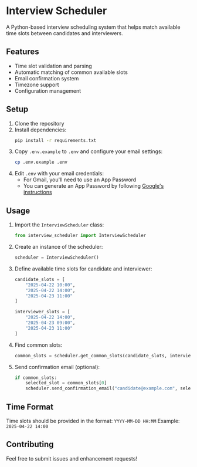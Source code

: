 # Interview Scheduler

A Python-based interview scheduling system that helps match available time slots between candidates and interviewers.

## Features

- Time slot validation and parsing
- Automatic matching of common available slots
- Email confirmation system
- Timezone support
- Configuration management

## Setup

1. Clone the repository
2. Install dependencies:
   ```bash
   pip install -r requirements.txt
   ```
3. Copy `.env.example` to `.env` and configure your email settings:
   ```bash
   cp .env.example .env
   ```
4. Edit `.env` with your email credentials:
   - For Gmail, you'll need to use an App Password
   - You can generate an App Password by following [Google's instructions](https://support.google.com/accounts/answer/185833)

## Usage

1. Import the `InterviewScheduler` class:
   ```python
   from interview_scheduler import InterviewScheduler
   ```

2. Create an instance of the scheduler:
   ```python
   scheduler = InterviewScheduler()
   ```

3. Define available time slots for candidate and interviewer:
   ```python
   candidate_slots = [
       "2025-04-22 10:00",
       "2025-04-22 14:00",
       "2025-04-23 11:00"
   ]
   
   interviewer_slots = [
       "2025-04-22 14:00",
       "2025-04-23 09:00",
       "2025-04-23 11:00"
   ]
   ```

4. Find common slots:
   ```python
   common_slots = scheduler.get_common_slots(candidate_slots, interviewer_slots)
   ```

5. Send confirmation email (optional):
   ```python
   if common_slots:
       selected_slot = common_slots[0]
       scheduler.send_confirmation_email("candidate@example.com", selected_slot)
   ```

## Time Format

Time slots should be provided in the format: `YYYY-MM-DD HH:MM`
Example: `2025-04-22 14:00`

## Contributing

Feel free to submit issues and enhancement requests! 